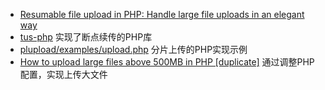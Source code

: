 

- [Resumable file upload in PHP: Handle large file uploads in an elegant way](https://hackernoon.com/resumable-file-upload-in-php-handle-large-file-uploads-in-an-elegant-way-e6c6dfdeaedb)
- [tus-php](https://github.com/ankitpokhrel/tus-php/) 实现了断点续传的PHP库
- [plupload/examples/upload.php](https://github.com/moxiecode/plupload/blob/master/examples/upload.php) 分片上传的PHP实现示例
- [How to upload large files above 500MB in PHP [duplicate]](https://stackoverflow.com/questions/16102809/how-to-upload-large-files-above-500mb-in-php) 通过调整PHP配置，实现上传大文件
